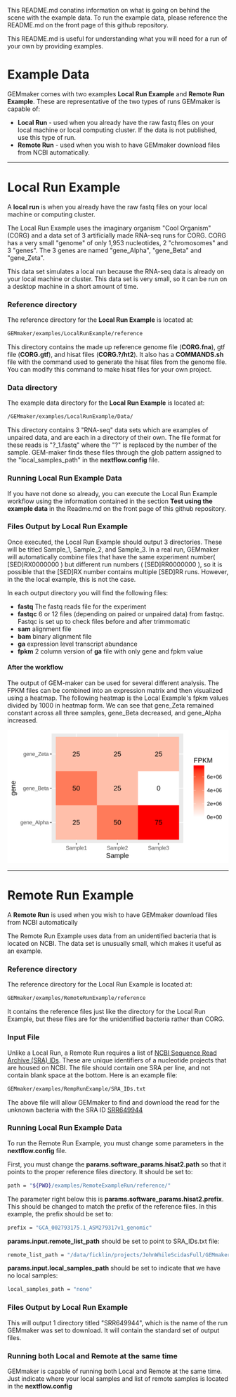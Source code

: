 This README.md conatins information on what is going on behind the scene with the example data. To run the example data, please reference the README.md on the front page of this github repository.

This README.md is useful for understanding what you will need for a run of your own by providing examples.

# Example Data

GEMmaker comes with two examples **Local Run Example** and **Remote Run Example**. These are representative of the two types of runs GEMmaker is capable of:
* **Local Run** - used when you already have the raw fastq files on your local machine or local computing cluster. If the data is not published, use this type of run.
* **Remote Run** - used when you wish to have GEMmaker download files from NCBI automatically.

---

# Local Run Example
A **local run** is when you already have the raw fastq files on your local machine or computing cluster.

The Local Run Example uses the imaginary organism "Cool Organism" (CORG) and a data set of 3 artificially made RNA-seq runs for CORG. CORG has a very small "genome" of only 1,953 nucleotides, 2 "chromosomes" and 3 "genes". The 3 genes are named "gene\_Alpha", "gene\_Beta" and "gene\_Zeta".

This data set simulates a local run because the RNA-seq data is already on your local machine or cluster. This data set is very small, so it can be run on a desktop machine in a short amount of time.

### Reference directory
The reference directory for the **Local Run Example** is located at:
```bash
GEMmaker/examples/LocalRunExample/reference
```
This directory contains the made up reference genome file (**CORG.fna**), gtf file (**CORG.gtf**), and hisat files (**CORG.?/ht2**). It also has a **COMMANDS.sh** file with the command used to generate the hisat files from the genome file. You can modify this command to make hisat files for your own project.

### Data directory
The example data directory for the **Local Run Example** is located at:  
```bash
/GEMmaker/examples/LocalRunExample/Data/
```
This directory contains 3 "RNA-seq" data sets which are examples of unpaired data, and are each in a directory of their own. The file format for these reads is "?\_1.fastq" where the "?" is replaced by the number of the sample. GEM-maker finds these files through the glob pattern assigned to the "local\_samples\_path" in the **nextflow.config** file.

### Running Local Run Example Data
If you have not done so already, you can execute the Local Run Example workflow using the information contained in the section **Test using the example data** in the Readme.md on the front page of this github repository.

### Files Output by Local Run Example
Once executed, the Local Run Example should output 3 directories. These will be titled Sample_1, Sample_2, and Sample_3. In a real run, GEMmaker will automatically combine files that have the same experiment number( \[SED\]RX0000000 ) but different run numbers ( \[SED\]RR0000000 ), so it is possible that the \[SED\]RX number contains multiple \[SED\]RR runs. However, in the the local example, this is not the case.

In each output directory you will find the following files:
- **fastq**   The fastq reads file for the experiment
- **fastqc**  6 or 12 files (depending on paired or unpaired data) from fastqc. Fastqc is set up to check files before and after trimmomatic
- **sam**  alignment file
- **bam**   binary alignment file
- **ga**  expression level transcript abundance
- **fpkm**  2 column version of **ga** file with only gene and fpkm value

#### After the workflow

The output of GEM-maker can be used for several different analysis. The FPKM files can be combined into an expression matrix and then visualized using a heatmap. The following heatmap is the Local Example's fpkm values divided by 1000 in heatmap form. We can see that gene_Zeta remained constant across all three samples, gene_Beta decreased, and gene_Alpha increased.

![heatmap](../images/heatmap.png)

---
# Remote Run Example
A **Remote Run** is used when you wish to have GEMmaker download files from NCBI automatically

The Remote Run Example uses data from an unidentified bacteria that is located on NCBI. The data set is unusually small, which makes it useful as an example.

### Reference directory
The reference directory for the Local Run Example is located at:
```bash
GEMmaker/examples/RemoteRunExample/reference
```
It contains the reference files just like the directory for the Local Run Example, but these files are for the unidentified bacteria rather than CORG.

### Input File
Unlike a Local Run, a Remote Run requires a list of [NCBI Sequence Read Archive (SRA) IDs](https://www.ncbi.nlm.nih.gov/sra). These are unique identifiers of a nucleotide projects that are housed on NCBI. The file should contain one SRA per line, and not contain blank space at the bottom. Here is an example file:
```bash
GEMmaker/examples/RempRunExample/SRA_IDs.txt
```
The above file will allow GEMmaker to find and download the read for the unknown bacteria with the SRA ID [SRR649944](https://www.ncbi.nlm.nih.gov/sra/SRR649944/)
### Running Local Run Example Data
To run the Remote Run Example, you must change some parameters in the **nextflow.config** file.

First, you must change the **params.software_params.hisat2.path** so that it points to the proper reference files directory. It should be set to:
```bash
path = "${PWD}/examples/RemoteExampleRun/reference/"
```
The parameter right below this is **params.software_params.hisat2.prefix**. This should be changed to match the prefix of the reference files. In this example, the prefix should be set to:
```bash
prefix = "GCA_002793175.1_ASM279317v1_genomic"
```

**params.input.remote_list_path** should be set to point to SRA_IDs.txt file:
```bash
remote_list_path = "/data/ficklin/projects/JohnWhileScidasFull/GEMmaker/examples/RemoteExampleRun/SRA_IDs.txt"
```  
**params.input.local_samples_path** should be set to indicate that we have no local samples:
```bash
local_samples_path = "none"
```
### Files Output by Local Run Example
This will output 1 directory titled "SRR649944", which is the name of the run GEMmaker was set to download. It will contain the standard set of output files.

### Running both Local and Remote at the same time
GEMmaker is capable of running both Local and Remote at the same time. Just indicate where your local samples and list of remote samples is located in the **nextflow.config**
